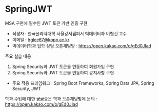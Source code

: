 # SpringJWT

MSA 구현에 필수인 JWT 토큰 기반 인증 구현

* 작성자 : 한국폴리텍대학 서울강서캠퍼서 빅데이터과 이협건 교수
* 이메일 : hglee67@kopo.ac.kr
* 빅데이터학과 입학 상담 오픈채팅방 : https://open.kakao.com/o/gEd0JIad

주요 실습 내용
1. Spring Security와 JWT 토큰을 연동하여 회원가입 구현
2. Spring Security와 JWT 토큰을 연동하여 공지사항 구현

* 주요 적용 프레임워크 : Spring Boot Frameworks, Spring Data JPA, Spring Security, JWT


학과 수업에 대한 궁금증은 학과 오픈채팅방에 문의 : https://open.kakao.com/o/gEd0JIad
